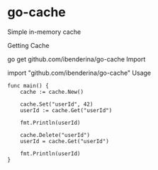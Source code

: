 # go-cache

Simple in-memory cache

Getting Cache

go get github.com/ibenderina/go-cache
Import

import "github.com/ibenderina/go-cache"
Usage

```
func main() {
	cache := cache.New()

	cache.Set("userId", 42)
	userId := cache.Get("userId")

	fmt.Println(userId)

	cache.Delete("userId")
	userId = cache.Get("userId")

	fmt.Println(userId)
}
```
